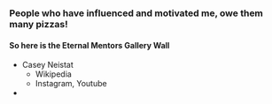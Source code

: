 ### People who have influenced and motivated me, owe them many pizzas!
#### So here is the Eternal Mentors Gallery Wall 



- Casey Neistat
	- Wikipedia
	- Instagram, Youtube
 - 

<!--stackedit_data:
eyJoaXN0b3J5IjpbNzAyNjIwMzg2XX0=
-->